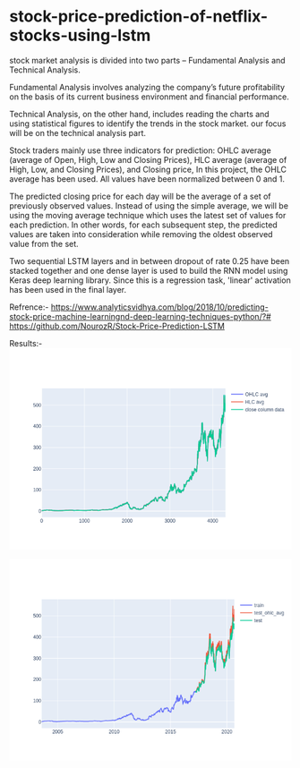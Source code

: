 # stock-price-prediction-of-netflix-stocks-using-lstm

stock market analysis is divided into two parts – Fundamental Analysis and Technical Analysis.

Fundamental Analysis involves analyzing the company’s future profitability on the basis of its current business environment and financial performance.

Technical Analysis, on the other hand, includes reading the charts and using statistical figures to identify the trends in the stock market.
 our focus will be on the technical analysis part.
 
Stock traders mainly use three indicators for prediction: OHLC average (average of Open, High, Low and Closing Prices), HLC average (average of High, Low, and Closing Prices), and Closing price, In this project, the OHLC average has been used.
All values have been normalized between 0 and 1.

The predicted closing price for each day will be the average of a set of previously observed values. Instead of using the simple average, we will be using the moving average technique which uses the latest set of values for each prediction. In other words, for each subsequent step, the predicted values are taken into consideration while removing the oldest observed value from the set.

Two sequential LSTM layers and in between dropout of rate 0.25 have been stacked together and one dense layer is used to build the RNN model using Keras deep learning library. Since this is a regression task, 'linear' activation has been used in the final layer.

Refrence:- https://www.analyticsvidhya.com/blog/2018/10/predicting-stock-price-machine-learningnd-deep-learning-techniques-python/?#
https://github.com/NourozR/Stock-Price-Prediction-LSTM

Results:-
![fig1](https://github.com/vivekgohel56/stock-price-prediction-of-netflix-stocks-using-lstm/blob/master/diff_btwn_diff_avgs.png?raw=true "Diff_averages")

![fig2](https://github.com/vivekgohel56/stock-price-prediction-of-netflix-stocks-using-lstm/blob/master/graph_of_predicted_data.png?raw=true "Graph of valid/test data")
